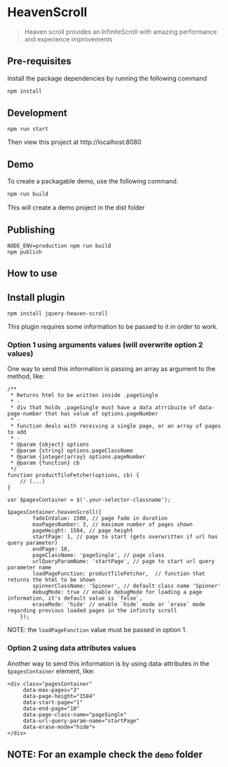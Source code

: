 # HeavenScroll
> Heaven scroll provides an InfiniteScroll with amazing performance and experience improvements

## Pre-requisites
Install the package dependencies by running the following command
```bash
npm install
```

## Development
```
npm run start
```

Then view this project at http://localhost:8080

## Demo
To create a packagable demo, use the following command.
```bash
npm run build
```

This will create a demo project in the dist folder

## Publishing
```
NODE_ENV=production npm run build
npm publish
```

## How to use

## Install plugin

```
npm install jquery-heaven-scroll
```

This plugin requires some information to be passed to it in order to work.

### Option 1 using arguments values (will overwrite option 2 values)

One way to send this information is passing an array as argument to the method, like:

```
/**
 * Returns html to be written inside .pageSingle
 * -
 * div that holds .pageSingle must have a data atrribuite of data-page-number that has value of options.pageNumber
 * - 
 * function deals with receiving a single page, or an array of pages to add 
 * -
 * @param {object} options
 * @param {string} options.pageClassName
 * @param {integer|array} options.pageNumber
 * @param {function} cb
 */
function productTileFetcher(options, cb) {
	// (...)
}

var $pagesContainer = $('.your-selector-classname');

$pagesContainer.heavenScroll({
		fadeInValue: 1500, // page fade in duration
		maxPagesNumber: 3, // maximum number of pages shown
		pageHeight: 1584, // page height
		startPage: 1, // page to start (gets overwritten if url has query parameter)
		endPage: 10,
		pageClassName: 'pageSingle', // page class
		urlQueryParamName: 'startPage', // page to start url query parameter name
		loadPageFunction: productTileFetcher,  // function that returns the html to be shown
		spinnerClassName: 'Spinner', // default class name 'Spinner'
		debugMode: true // enable debugMode for loading a page information, it's default value is `false`,
        eraseMode: 'hide' // enable `hide` mode or `erase` mode regarding previous loaded pages in the infinity scroll
    });
```

NOTE: the `loadPageFunction` value must be passed in option 1.

### Option 2 using data attributes values

Another way to send this information is by using data-attributes in the `$pagesContainer` element, like:

```
<div class="pagesContainer"
	 data-max-pages="3"
	 data-page-height="1584"
	 data-start-page="1"
	 data-end-page="10"
	 data-page-class-name="pageSingle"
	 data-url-query-param-name="startPage"
	 data-erase-mode="hide">
</div>
```

## NOTE: For an example check the `demo` folder